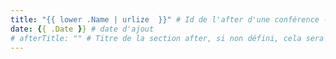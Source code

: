 ```yaml
---
title: "{{ lower .Name | urlize  }}" # Id de l'after d'une conférence - Id qui sera utilisé sous sa forme urlize pour être affiché dans la page d'une conférence au niveau de la section after (la page de conférence devra alimenter le champ after avec cet id urlizé)
date: {{ .Date }} # date d'ajout
# afterTitle: "" # Titre de la section after, si non défini, cela sera "After"
---
```

